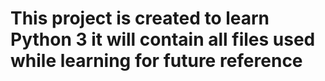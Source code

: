 # This project is created to learn Python 3 it will contain all files used while learning for future reference
